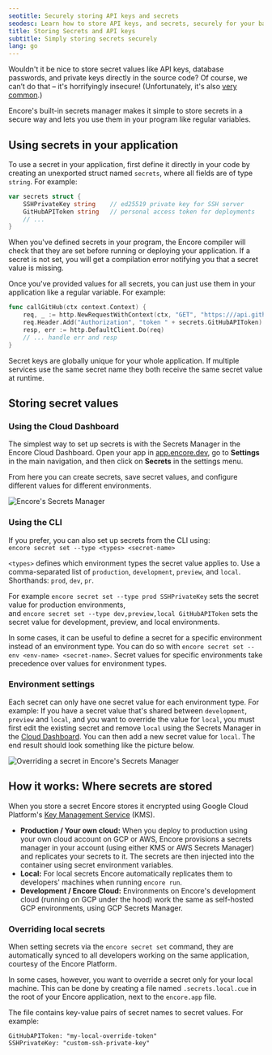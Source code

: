 ```yaml
---
seotitle: Securely storing API keys and secrets
seodesc: Learn how to store API keys, and secrets, securely for your backend application. Encore's built in vault makes it simple to keep your app secure.
title: Storing Secrets and API keys
subtitle: Simply storing secrets securely
lang: go
---
```


Wouldn't it be nice to store secret values like API keys, database passwords, and private keys directly in the source code?
Of course, we can’t do that &ndash; it's horrifyingly insecure!
(Unfortunately, it's also [very common](https://www.ndss-symposium.org/ndss-paper/how-bad-can-it-git-characterizing-secret-leakage-in-public-github-repositories/).)

Encore's built-in secrets manager makes it simple to store secrets in a secure way and lets you use them in your program like regular variables.

<GitHubLink 
    href="https://github.com/encoredev/examples/tree/main/slack-bot" 
    desc="Slack Bot example application using secrets to store a Slack key." 
/>

## Using secrets in your application

To use a secret in your application, first define it directly in your code by creating an unexported struct named `secrets`, where all fields are of type `string`. For example:

```go
var secrets struct {
    SSHPrivateKey string    // ed25519 private key for SSH server
    GitHubAPIToken string   // personal access token for deployments
    // ...
}
```

When you've defined secrets in your program, the Encore compiler will check that they are set before running or deploying your application. If a secret is not set, you will get a compilation error notifying you that a secret value is missing.

Once you've provided values for all secrets, you can just use them in your application like a regular variable. For example:

```go
func callGitHub(ctx context.Context) {
    req, _ := http.NewRequestWithContext(ctx, "GET", "https:///api.github.com/user", nil)
    req.Header.Add("Authorization", "token " + secrets.GitHubAPIToken)
    resp, err := http.DefaultClient.Do(req)
    // ... handle err and resp
}
```

<Callout type="info">

Secret keys are globally unique for your whole application. If multiple services use the same secret name they both receive the same secret value at runtime.

</Callout>

## Storing secret values

### Using the Cloud Dashboard

The simplest way to set up secrets is with the Secrets Manager in the Encore Cloud Dashboard. Open your app in [app.encore.dev](https://app.encore.dev), go to **Settings** in the main navigation, and then click on **Secrets** in the settings menu.

From here you can create secrets, save secret values, and configure different values for different environments.

<img src="/assets/docs/secrets.png" title="Encore's Secrets Manager"/>

### Using the CLI

If you prefer, you can also set up secrets from the CLI using:<br/> `encore secret set --type <types> <secret-name>`

`<types>` defines which environment types the secret value applies to. Use a comma-separated list of `production`, `development`, `preview`, and `local`. Shorthands: `prod`, `dev`, `pr`.

For example `encore secret set --type prod SSHPrivateKey` sets the secret value for production environments,<br/> and `encore secret set --type dev,preview,local GitHubAPIToken` sets the secret value for development, preview, and local environments.

In some cases, it can be useful to define a secret for a specific environment instead of an environment type.
You can do so with `encore secret set --env <env-name> <secret-name>`. Secret values for specific environments
take precedence over values for environment types.

### Environment settings

Each secret can only have one secret value for each environment type. For example: If you have a secret value that's shared between `development`, `preview` and `local`, and you want to override the value for `local`, you must first edit the existing secret and remove `local` using the Secrets Manager in the [Cloud Dashboard](https://app.encore.dev). You can then add a new secret value for `local`. The end result should look something like the picture below.

<img src="/assets/docs/secretoverride.png" title="Overriding a secret in Encore's Secrets Manager"/>

## How it works: Where secrets are stored

When you store a secret Encore stores it encrypted using Google Cloud Platform's [Key Management Service](https://cloud.google.com/security-key-management) (KMS).

- **Production / Your own cloud:** When you deploy to production using your own cloud account on GCP or AWS, Encore provisions a secrets manager in your account (using either KMS or AWS Secrets Manager) and replicates your secrets to it. The secrets are then injected into the container using secret environment variables.
- **Local:** For local secrets Encore automatically replicates them to developers' machines when running `encore run`.
- **Development / Encore Cloud:** Environments on Encore's development cloud (running on GCP under the hood) work the same as self-hosted GCP environments, using GCP Secrets Manager.
 
### Overriding local secrets

When setting secrets via the `encore secret set` command, they are automatically synced to all developers
working on the same application, courtesy of the Encore Platform.

In some cases, however, you want to override a secret only for your local machine.
This can be done by creating a file named `.secrets.local.cue` in the root of your Encore application,
next to the `encore.app` file.

The file contains key-value pairs of secret names to secret values. For example:

```cue
GitHubAPIToken: "my-local-override-token"
SSHPrivateKey: "custom-ssh-private-key"
```
